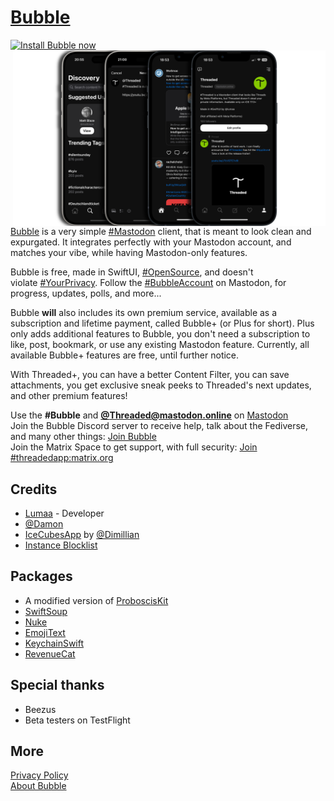 # [Bubble](https://apps.lumaa.fr/app/bubble)

<a href="https://apps.apple.com/app/bubble/id6477757490"><img src="https://apps.lumaa.fr/assets/images/en_app_store_black_badge.svg" alt="Install Bubble now" width=200></a>
<img src="./README_data/Display-banner.png" width=500 align="right">

[Bubble](https://apps.lumaa.fr/app/bubble) is a very simple [#Mastodon](https://joinmastodon.org) client, that is meant to look clean and expurgated. It integrates perfectly with your Mastodon account, and matches your vibe, while having Mastodon-only features.

Bubble is free, made in SwiftUI, [#OpenSource](https://github.com/lumaa-dev/BubbleApp), and doesn't violate [#YourPrivacy](https://apps.lumaa.fr/legal/privacy?app=bubble). Follow the [#BubbleAccount](https://mastodon.online/@Threaded) on Mastodon, for progress, updates, polls, and more...

Bubble **will** also includes its own premium service, available as a subscription and lifetime payment, called Bubble+ (or Plus for short). Plus only adds additional features to Bubble, you don't need a subscription to like, post, bookmark, or use any existing Mastodon feature. Currently, all available Bubble+ features are free, until further notice.

With Threaded+, you can have a better Content Filter, you can save attachments, you get exclusive sneak peeks to Threaded's next updates, and other premium features! 

Use the **#Bubble** and [**@Threaded@mastodon.online**](#) on [Mastodon](https://mastodonshare.com/?text=@Threaded@mastodon.online+%2523Bubble)\
Join the Bubble Discord server to receive help, talk about the Fediverse, and many other things: [Join Bubble](https://discord.gg/MaHcRbkX46)\
Join the Matrix Space to get support, with full security: [Join #threadedapp:matrix.org](https://matrix.to/#/#threadedapp:matrix.org)

## Credits
- [Lumaa](https://lumaa.fr/) - Developer
- [@Damon](https://social.wedistribute.org/@damon)
- [IceCubesApp](https://github.com/dimillian/IceCubesApp) by [@Dimillian](https://github.com/dimillian)
- [Instance Blocklist](https://codeberg.org/oliphant/blocklists/raw/branch/main/blocklists/_unified_tier0_blocklist.csv)

## Packages
- A modified version of [ProboscisKit](https://github.com/lumaa-dev/ProboscisKit)
- [SwiftSoup](https://github.com/scinfu/SwiftSoup)
- [Nuke](https://github.com/kean/Nuke)
- [EmojiText](https://github.com/divadretlaw/EmojiText)
- [KeychainSwift](https://github.com/evgenyneu/keychain-swift)
- [RevenueCat](https://www.revenuecat.com/)

## Special thanks
- Beezus
- Beta testers on TestFlight

## More
[Privacy Policy](https://apps.lumaa.fr/legal/privacy?app=bubble&utm_source=BubbleGit)\
[About Bubble](https://apps.lumaa.fr/app/bubble)
